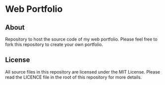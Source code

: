 # Web Portfolio
## About
Repository to host the source code of my web portfolio. Please feel free to fork this repository to create your own portfolio.

## License
All source files in this repository are licensed under the MIT License. Please read the LICENCE file in the root
of this repository for more details.
